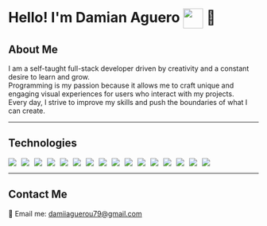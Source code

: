 # Hello! I'm **Damian Aguero** <img src="https://raw.githubusercontent.com/iampavangandhi/iampavangandhi/master/gifs/Hi.gif" width="40" height="40" style="vertical-align: middle;" /> 🚀  

## About Me  
I am a self-taught full-stack developer driven by creativity and a constant desire to learn and grow.  
Programming is my passion because it allows me to craft unique and engaging visual experiences for users who interact with my projects.  
Every day, I strive to improve my skills and push the boundaries of what I can create.  

---

## **Technologies**  
<div style="display: flex; flex-wrap: wrap; gap: 10px;">
  <img src="https://img.shields.io/badge/-JavaScript-F7DF1E?logo=javascript&logoColor=black&style=flat" />
  <img src="https://img.shields.io/badge/-React%20Native-61DAFB?logo=react&logoColor=black&style=flat" />
  <img src="https://img.shields.io/badge/-HTML5-E34F26?logo=html5&logoColor=white&style=flat" />
  <img src="https://img.shields.io/badge/-CSS-1572B6?logo=css3&logoColor=white&style=flat" />
  <img src="https://img.shields.io/badge/-Tailwind%20CSS-06B6D4?logo=tailwindcss&logoColor=white&style=flat" />
  <img src="https://img.shields.io/badge/-React-61DAFB?logo=react&logoColor=black&style=flat" />
  <img src="https://img.shields.io/badge/-Redux-764ABC?logo=redux&logoColor=white&style=flat" />
  <img src="https://img.shields.io/badge/-Figma-F24E1E?logo=figma&logoColor=white&style=flat" />
  <img src="https://img.shields.io/badge/-Node.js-339933?logo=node.js&logoColor=white&style=flat" />
  <img src="https://img.shields.io/badge/-MariaDB-003545?logo=mariadb&logoColor=white&style=flat" />
  <img src="https://img.shields.io/badge/-MySQL-4479A1?logo=mysql&logoColor=white&style=flat" />
  <img src="https://img.shields.io/badge/-Firebase-FFCA28?logo=firebase&logoColor=black&style=flat" />
  <img src="https://img.shields.io/badge/-Linux-FCC624?logo=linux&logoColor=black&style=flat" />
  <img src="https://img.shields.io/badge/-Bash-4EAA25?logo=gnu-bash&logoColor=white&style=flat" />
  <img src="https://img.shields.io/badge/-Django-092E20?logo=django&logoColor=white&style=flat" />
  <img src="https://img.shields.io/badge/-Flask-000000?logo=flask&logoColor=white&style=flat" />
</div>

---

## **Contact Me**  
📧 Email me: [damiiaguerou79@gmail.com](mailto:damiiaguerou79@gmail.com)
